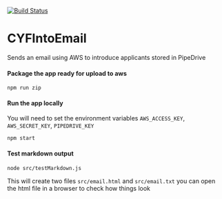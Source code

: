 [![Build Status](https://travis-ci.org/HarryEMartland/CYFIntoEmail.svg?branch=master)](https://travis-ci.org/HarryEMartland/CYFIntoEmail)

# CYFIntoEmail
Sends an email using AWS to introduce applicants stored in PipeDrive

#### Package the app ready for upload to aws
```
npm run zip
```

#### Run the app locally
You will need to set the environment variables `AWS_ACCESS_KEY`, `AWS_SECRET_KEY`, `PIPEDRIVE_KEY`  
```
npm start
```

#### Test markdown output
```
node src/testMarkdown.js
```
This will create two files `src/email.html` and `src/email.txt` you can open the html file in a browser to check how things look